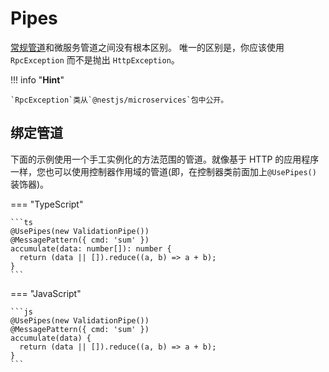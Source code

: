 # Pipes

[常规管道](/pipes)和微服务管道之间没有根本区别。
唯一的区别是，你应该使用 `RpcException` 而不是抛出 `HttpException`。

!!! info "**Hint**"

    `RpcException`类从`@nestjs/microservices`包中公开。

## 绑定管道

下面的示例使用一个手工实例化的方法范围的管道。就像基于 HTTP 的应用程序一样，您也可以使用控制器作用域的管道(即，在控制器类前面加上`@UsePipes()` 装饰器)。

=== "TypeScript"

    ```ts
    @UsePipes(new ValidationPipe())
    @MessagePattern({ cmd: 'sum' })
    accumulate(data: number[]): number {
      return (data || []).reduce((a, b) => a + b);
    }
    ```

=== "JavaScript"

    ```js
    @UsePipes(new ValidationPipe())
    @MessagePattern({ cmd: 'sum' })
    accumulate(data) {
      return (data || []).reduce((a, b) => a + b);
    }
    ```
